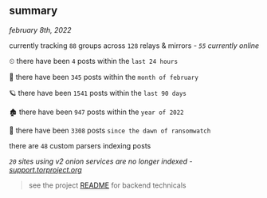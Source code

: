 
## summary
_february 8th, 2022_

currently tracking `88` groups across `128` relays & mirrors - _`55` currently online_

⏲ there have been `4` posts within the `last 24 hours`

🦈 there have been `345` posts within the `month of february`

🪐 there have been `1541` posts within the `last 90 days`

🏚 there have been `947` posts within the `year of 2022`

🦕 there have been `3308` posts `since the dawn of ransomwatch`

there are `48` custom parsers indexing posts

_`20` sites using v2 onion services are no longer indexed - [support.torproject.org](https://support.torproject.org/onionservices/v2-deprecation/)_

> see the project [README](https://github.com/thetanz/ransomwatch#ransomwatch--) for backend technicals
